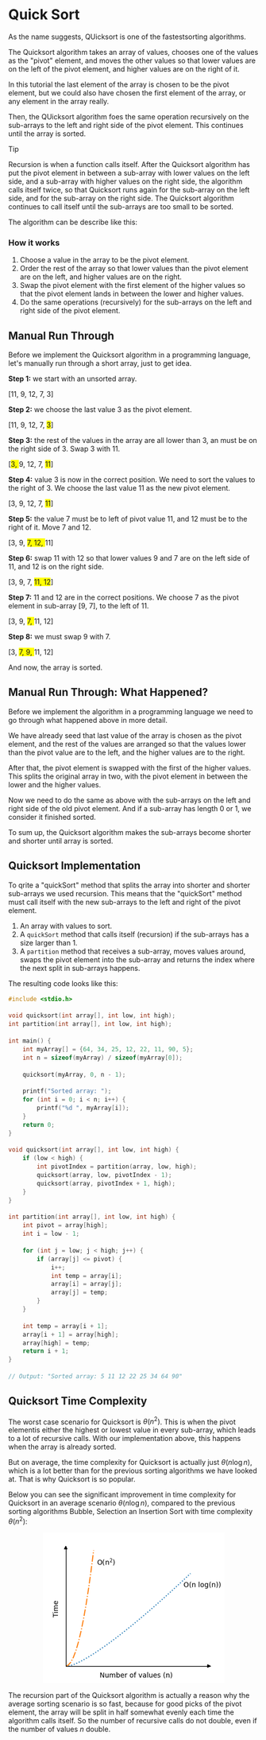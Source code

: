 # Quick Sort

As the name suggests, QUicksort is one of the fastestsorting algorithms.

The Quicksort algorithm takes an array of values, chooses one of the values as the "pivot" element, and moves the other values so that lower values are on the left of the pivot element, and higher values are on the right of it.

In this tutorial the last element of the array is chosen to be the pivot element, but we could also have chosen the first element of the array, or any element in the array really.

Then, the QUicksort algorithm foes the same operation recursively on the sub-arrays to the left and right side of the pivot element. This continues until the array is sorted.

> [!TIP]
> Recursion is when a function calls itself.
> After the Quicksort algorithm has put the pivot element in between a sub-array with lower values on the left side, and a sub-array with higher values on the right side, the algorithm calls itself twice, so that Quicksort runs again for the sub-array on the left side, and for the sub-array on the right side. The Quicksort algorithm continues to call itself until the sub-arrays are too small to be sorted.

The algorithm can be describe like this:

### How it works

1. Choose a value in the array to be the pivot element.
2. Order the rest of the array so that lower values than the pivot element are on the left, and higher values are on the right.
3. Swap the pivot element with the first element of the higher values so that the pivot element lands in between the lower and higher values.
4. Do the same operations (recursively) for the sub-arrays on the left and right side of the pivot element.

## Manual Run Through

Before we implement the Quicksort algorithm in a programming language, let's manually run through a short array, just to get idea.

**Step 1:** we start with an unsorted array.

[11, 9, 12, 7, 3]

**Step 2:** we choose the last value 3 as the pivot element.

[11, 9, 12, 7, <span style="background-color: #FFFF00">3</span>]

**Step 3:** the rest of the values in the array are all lower than 3, an must be on the right side of 3. Swap 3 with 11.

[<span style="background-color: #FFFF00">3, </span>9, 12, 7, <span style="background-color: #FFFF00">11</span>]

**Step 4:** value 3 is now in the correct position. We need to sort the values to the right of 3. We choose the last value 11 as the new pivot element.

[3, 9, 12, 7, <span style="background-color: #FFFF00">11</span>]

**Step 5:** the value 7 must be to left of pivot value 11, and 12 must be to the right of it. Move 7 and 12.

[3, 9, <span style="background-color: #FFFF00">7, 12, </span>11]

**Step 6:** swap 11 with 12 so that lower values 9 and 7 are on the left side of 11, and 12 is on the right side.

[3, 9, 7, <span style="background-color: #FFFF00">11, 12</span>]

**Step 7:** 11 and 12 are in the correct positions. We choose 7 as the pivot element in sub-array [9, 7], to the left of 11.

[3, 9, <span style="background-color: #FFFF00">7, </span>11, 12]

**Step 8:** we must swap 9 with 7.

[3, <span style="background-color: #FFFF00">7, 9, </span>11, 12]

And now, the array is sorted.

## Manual Run Through: What Happened?

Before we implement the algorithm in a programming language we need to go through what happened above in more detail.

We have already seed that last value of the array is chosen as the pivot element, and the rest of the values are arranged so that the values lower than the pivot value are to the left, and the higher values are to the right.

After that, the pivot element is swapped with the first of the higher values. This splits the original array in two, with the pivot element in between the lower and the higher values.

Now we need to do the same as above with the sub-arrays on the left and right side of the old pivot element. And if a sub-array has length 0 or 1, we consider it finished sorted.

To sum up, the Quicksort algorithm makes the sub-arrays become shorter and shorter until array is sorted.

## Quicksort Implementation

To qrite a "quickSort" method that splits the array into shorter and shorter sub-arrays we used recursion. This means that the "quickSort" method must call itself with the new sub-arrays to the left and right of the pivot element.

1. An array with values to sort.
2. A `quickSort` method that calls itself (recursion) if the sub-arrays has a size larger than 1.
3. A `partition` method that receives a sub-array, moves values around, swaps the pivot element into the sub-array and returns the index where the next split in sub-arrays happens.

The resulting code looks like this:

```c
#include <stdio.h>

void quicksort(int array[], int low, int high);
int partition(int array[], int low, int high);

int main() {
    int myArray[] = {64, 34, 25, 12, 22, 11, 90, 5};
    int n = sizeof(myArray) / sizeof(myArray[0]);

    quicksort(myArray, 0, n - 1);

    printf("Sorted array: ");
    for (int i = 0; i < n; i++) {
        printf("%d ", myArray[i]);
    }
    return 0;
}

void quicksort(int array[], int low, int high) {
    if (low < high) {
        int pivotIndex = partition(array, low, high);
        quicksort(array, low, pivotIndex - 1);
        quicksort(array, pivotIndex + 1, high);
    }
}

int partition(int array[], int low, int high) {
    int pivot = array[high];
    int i = low - 1;

    for (int j = low; j < high; j++) {
        if (array[j] <= pivot) {
            i++;
            int temp = array[i];
            array[i] = array[j];
            array[j] = temp;
        }
    }

    int temp = array[i + 1];
    array[i + 1] = array[high];
    array[high] = temp;
    return i + 1;
}

// Output: "Sorted array: 5 11 12 22 25 34 64 90"
```

## Quicksort Time Complexity

The worst case scenario for Quicksort is $\theta(n^2)$. This is when the pivot elementis either the highest or lowest value in every sub-array, which leads to a lot of recursive calls. With our implementation above, this happens when the array is already sorted.

But on average, the time complexity for Quicksort is actually just $\theta(n \log n)$, which is a lot better than for the previous sorting algorithms we have looked at. That is why Quicksort is so popular.

Below you can see the significant improvement in time complexity for Quicksort in an average scenario $\theta(n \log n)$, compared to the previous sorting algorithms Bubble, Selection an Insertion Sort with time complexity $\theta(n^2)$:

<center>
    <img src="../images/img_runtime_nlogn.png" alt="Runtime Quick Sort">
</center>

The recursion part of the Quicksort algorithm is actually a reason why the average sorting scenario is so fast, because for good picks of the pivot element, the array will be split in half somewhat evenly each time the algorithm calls itself. So the number of recursive calls do not double, even if the number of values $n$ double.
